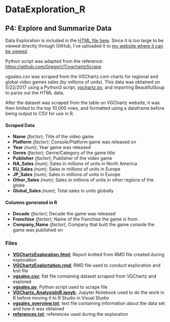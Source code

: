 # DataExploration_R
## P4: Explore and Summarize Data

Data Exploration is included in the [HTML file here](https://github.com/WhitneyOnTheWeb/DataExploration_R/blob/master/VGChartzExploration.html). Since it is too large to be viewed directly through GitHub, I've uploaded it to [my website where it can be viewed](http://whitneyontheweb.com/portfolio/VGChartzExploration.html).

Python script was adapted from the reference: https://github.com/GregorUT/vgchartzScrape

vgsales.csv was scraped from the VGChartz.com charts for regional and global video games sales (by millions of units). 
This data was obtained on 5/22/2017 using a Python3 script, [vgchartz.py](https://github.com/WhitneyOnTheWeb/DataExploration_R/blob/master/vgchartz.py), and importing BeautifulSoup to parse out the HTML data.

After the dataset was scraped from the table on VGChartz website, it was then limited to the top 10,000
rows, and formatted using a dataframe before being output to CSV for use in R. 

#### Scraped Data

- **Name** *(factor)*; Title of the video game
- **Platform** *(factor)*; Console/Platform game was released on
- **Year** *(num)*; Year game was released
- **Genre** *(factor)*; Genre/Category of the game title
- **Publisher** *(factor)*; Publisher of the video game
- **NA_Sales** *(num)*; Sales in millions of units in North America
- **EU_Sales** *(num)*; Sales in millions of units in Europe
- **JP_Sales** *(num)*; Sales in millions of units in Europe
- **Other_Sales** *(num)*; Sales in millions of units in other regions of the globe
- **Global_Sales** *(num)*; Total sales in units globally

#### Columns generated in R

- **Decade** *(factor)*; Decade the game was released
- **Franchise** *(factor)*; Name of the franchise the game is from
- **Company_Name** *(factor)*; Company that built the game console the game was published on

### Files

- **[VGChartzExploration.html](https://github.com/WhitneyOnTheWeb/DataExploration_R/blob/master/VGChartzExploration.html)**; Report knitted from RMD file created during exploration
- **[VGChartzExplortation.rmd](https://github.com/WhitneyOnTheWeb/DataExploration_R/blob/master/VGChartzExplortation.rmd)**; RMD file used to conduct exploration and knit file
- **[vgsales.csv](https://github.com/WhitneyOnTheWeb/DataExploration_R/blob/master/vgsales.csv)**; flat file containing dataset scraped from VGChartz and explored
- **[vgsales.py](https://github.com/WhitneyOnTheWeb/DataExploration_R/blob/master/vgchartz.py)**; Python script used to scrape file
- **[VGCharts_AnalysisInR.ipnyb](https://github.com/WhitneyOnTheWeb/DataExploration_R/blob/master/VGCharts_AnalysisInR.ipynb)**; Jupyter Notebook used to do the work in R before moving it to R Studio in Visual Studio
- **[vgsales_overview.txt](https://github.com/WhitneyOnTheWeb/DataExploration_R/blob/master/vgsales_overview.txt)**; text file containing information about the data set and how it was obtained
- **[references.txt](https://github.com/WhitneyOnTheWeb/DataExploration_R/blob/master/references.txt)**; references used during the exploration
